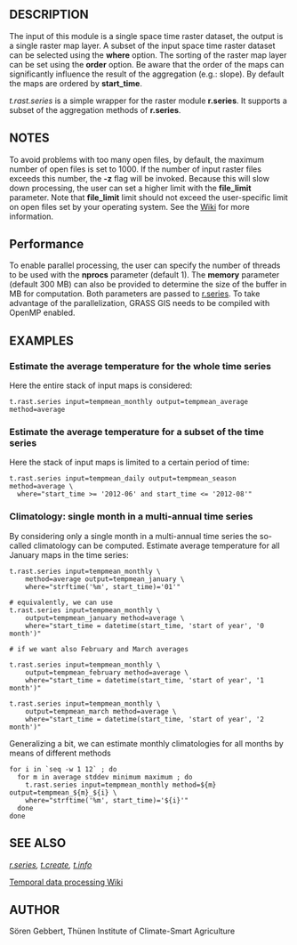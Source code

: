 ## DESCRIPTION

The input of this module is a single space time raster dataset, the
output is a single raster map layer. A subset of the input space time
raster dataset can be selected using the **where** option. The sorting
of the raster map layer can be set using the **order** option. Be aware
that the order of the maps can significantly influence the result of the
aggregation (e.g.: slope). By default the maps are ordered by
**start_time**.

*t.rast.series* is a simple wrapper for the raster module **r.series**.
It supports a subset of the aggregation methods of **r.series**.

## NOTES

To avoid problems with too many open files, by default, the maximum
number of open files is set to 1000. If the number of input raster files
exceeds this number, the **-z** flag will be invoked. Because this will
slow down processing, the user can set a higher limit with the
**file_limit** parameter. Note that **file_limit** limit should not
exceed the user-specific limit on open files set by your operating
system. See the
[Wiki](https://grasswiki.osgeo.org/wiki/Large_raster_data_processing#Number_of_open_files_limitation)
for more information.

## Performance

To enable parallel processing, the user can specify the number of
threads to be used with the **nprocs** parameter (default 1). The
**memory** parameter (default 300 MB) can also be provided to determine
the size of the buffer in MB for computation. Both parameters are passed
to [r.series](r.series.html). To take advantage of the parallelization,
GRASS GIS needs to be compiled with OpenMP enabled.

## EXAMPLES

### Estimate the average temperature for the whole time series

Here the entire stack of input maps is considered:

```
t.rast.series input=tempmean_monthly output=tempmean_average method=average
```

### Estimate the average temperature for a subset of the time series

Here the stack of input maps is limited to a certain period of time:

```
t.rast.series input=tempmean_daily output=tempmean_season method=average \
  where="start_time >= '2012-06' and start_time <= '2012-08'"
```

### Climatology: single month in a multi-annual time series

By considering only a single month in a multi-annual time series the
so-called climatology can be computed. Estimate average temperature for
all January maps in the time series:

```
t.rast.series input=tempmean_monthly \
    method=average output=tempmean_january \
    where="strftime('%m', start_time)='01'"

# equivalently, we can use
t.rast.series input=tempmean_monthly \
    output=tempmean_january method=average \
    where="start_time = datetime(start_time, 'start of year', '0 month')"

# if we want also February and March averages

t.rast.series input=tempmean_monthly \
    output=tempmean_february method=average \
    where="start_time = datetime(start_time, 'start of year', '1 month')"

t.rast.series input=tempmean_monthly \
    output=tempmean_march method=average \
    where="start_time = datetime(start_time, 'start of year', '2 month')"
```

Generalizing a bit, we can estimate monthly climatologies for all months
by means of different methods

```
for i in `seq -w 1 12` ; do
  for m in average stddev minimum maximum ; do
    t.rast.series input=tempmean_monthly method=${m} output=tempmean_${m}_${i} \
    where="strftime('%m', start_time)='${i}'"
  done
done
```

## SEE ALSO

*[r.series](r.series.html), [t.create](t.create.html),
[t.info](t.info.html)*

[Temporal data processing
Wiki](https://grasswiki.osgeo.org/wiki/Temporal_data_processing)

## AUTHOR

Sören Gebbert, Thünen Institute of Climate-Smart Agriculture

